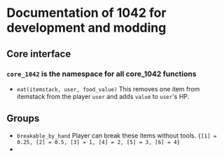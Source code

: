 # Documentation of 1042 for development and modding

## Core interface

### `core_1042` is the namespace for all core_1042 functions
- `eat(itemstack, user, food_value)` This removes one item from itemstack from the player `user` and adds `value` to `user`'s HP.

## Groups

- `breakable_by_hand` Player can break these items without tools. `{[1] = 0.25, [2] = 0.5, [3] = 1, [4] = 2, [5] = 3, [6] = 4}`
- 